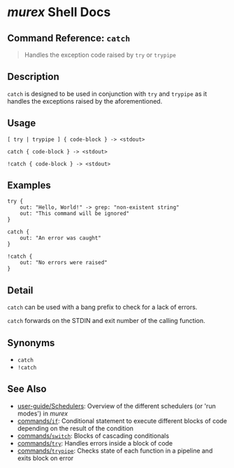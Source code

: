 # _murex_ Shell Docs

## Command Reference: `catch`

> Handles the exception code raised by `try` or `trypipe` 

## Description

`catch` is designed to be used in conjunction with `try` and `trypipe` as it
handles the exceptions raised by the aforementioned.

## Usage

    [ try | trypipe ] { code-block } -> <stdout>
    
    catch { code-block } -> <stdout>
    
    !catch { code-block } -> <stdout>

## Examples

    try {
        out: "Hello, World!" -> grep: "non-existent string"
        out: "This command will be ignored"
    }
    
    catch {
        out: "An error was caught"
    }
    
    !catch {
        out: "No errors were raised"
    }

## Detail

`catch` can be used with a bang prefix to check for a lack of errors.

`catch` forwards on the STDIN and exit number of the calling function.

## Synonyms

* `catch`
* `!catch`


## See Also

* [user-guide/Schedulers](../user-guide/schedulers.md):
  Overview of the different schedulers (or 'run modes') in _murex_
* [commands/`if`](../commands/if.md):
  Conditional statement to execute different blocks of code depending on the result of the condition
* [commands/`switch`](../commands/switch.md):
  Blocks of cascading conditionals
* [commands/`try`](../commands/try.md):
  Handles errors inside a block of code
* [commands/`trypipe`](../commands/trypipe.md):
  Checks state of each function in a pipeline and exits block on error
